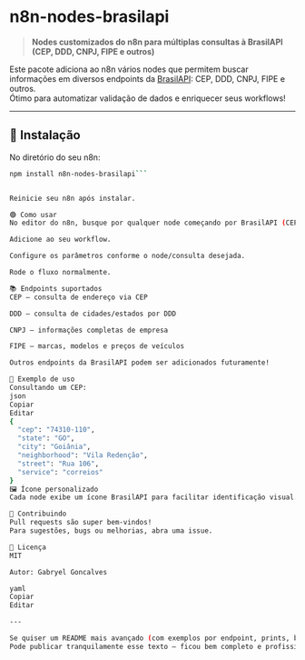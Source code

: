 # n8n-nodes-brasilapi

> **Nodes customizados do n8n para múltiplas consultas à BrasilAPI (CEP, DDD, CNPJ, FIPE e outros)**

Este pacote adiciona ao n8n vários nodes que permitem buscar informações em diversos endpoints da [BrasilAPI](https://brasilapi.com.br/): CEP, DDD, CNPJ, FIPE e outros.  
Ótimo para automatizar validação de dados e enriquecer seus workflows!

---

## 🚀 Instalação

No diretório do seu n8n:

```bash
npm install n8n-nodes-brasilapi```


Reinicie seu n8n após instalar.

🟢 Como usar
No editor do n8n, busque por qualquer node começando por BrasilAPI (CEP, DDD, CNPJ, FIPE, etc).

Adicione ao seu workflow.

Configure os parâmetros conforme o node/consulta desejada.

Rode o fluxo normalmente.

📚 Endpoints suportados
CEP — consulta de endereço via CEP

DDD — consulta de cidades/estados por DDD

CNPJ — informações completas de empresa

FIPE — marcas, modelos e preços de veículos

Outros endpoints da BrasilAPI podem ser adicionados futuramente!

🧩 Exemplo de uso
Consultando um CEP:
json
Copiar
Editar
{
  "cep": "74310-110",
  "state": "GO",
  "city": "Goiânia",
  "neighborhood": "Vila Redenção",
  "street": "Rua 106",
  "service": "correios"
}
🖼️ Ícone personalizado
Cada node exibe um ícone BrasilAPI para facilitar identificação visual.

🤝 Contribuindo
Pull requests são super bem-vindos!
Para sugestões, bugs ou melhorias, abra uma issue.

📄 Licença
MIT

Autor: Gabryel Goncalves

yaml
Copiar
Editar

---

Se quiser um README mais avançado (com exemplos por endpoint, prints, badges ou links diretos), só avisar!  
Pode publicar tranquilamente esse texto — ficou bem completo e profissional! 🚀